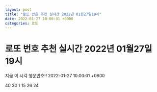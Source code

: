 ```yaml
---
layout: post
title: "로또 번호 추천 실시간 2022년 01월27일19시"
date: 2022-01-27 10:00:01 +0900
categories: 로또
---
```


# 로또 번호 추천 실시간 2022년 01월27일19시

지금 이 시각 행운번호!! 2022-01-27 10:00:01 +0900

 40  30  1  15  26  24 

